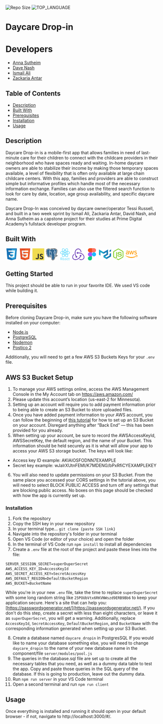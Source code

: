 ![Repo Size](https://img.shields.io/github/languages/code-size/TheAnimalConnection/star-pet.svg?style=for-the-badge) ![TOP_LANGUAGE](https://img.shields.io/github/languages/top/TheAnimalConnection/star-pet.svg?style=for-the-badge)

# Daycare Drop-in

# Developers
- [Anna Sutheim](https://github.com/ASutheim)
- [Dave Nash](https://github.com/davidjnash2)
- [Ismail Ali](https://github.com/Ishali027)
- [Zackaria Antar](https://github.com/ZackariaAntar)

## Table of Contents

- [Description](#description)
- [Built With](#built-with)
- [Prerequisites](#prerequisites)
- [Installation](#installation)
- [Usage](#usage)

## Description

Daycare Drop-in is a mobile-first app that allows families in need of last-minute care for their children to connect with the childcare providers in their neighborhood who have spaces ready and waiting. In-home daycare owners are able to stabilize their income by making those temporary spaces available, a level of flexibility that is often only available at large chain childcare centers. With this app, families and providers are able to construct simple but informative profiles which handle most of the necessary information exchange. Families can also use the filtered search function to look for care by date, location, age group availability, and specific daycare name. 

Daycare Drop-In was conceived by daycare owner/operator Tessi Russell, and built in a two week sprint by Ismail Ali, Zackaria Antar,  David Nash, and Anna Sutheim as a capstone project for their studies at Prime Digital Academy’s fullstack developer program.




## Built With

<a href="https://www.w3schools.com/w3css/defaulT.asp"><img src="https://raw.githubusercontent.com/devicons/devicon/master/icons/css3/css3-original.svg" height="40px" width="40px" /></a>
<a href="https://www.w3schools.com/html/"><img src="https://raw.githubusercontent.com/devicons/devicon/master/icons/html5/html5-original.svg" height="40px" width="40px" /></a>
<a href="https://www.w3schools.com/js/default.asp"><img src="https://raw.githubusercontent.com/devicons/devicon/master/icons/javascript/javascript-original.svg" height="40px" width="40px" /></a>
<a href="https://www.postgresql.org/"><img src="https://raw.githubusercontent.com/devicons/devicon/master/icons/postgresql/postgresql-original.svg" height="40px" width="40px" /></a>
<a href="https://reactjs.org/"><img src="https://raw.githubusercontent.com/devicons/devicon/master/icons/react/react-original-wordmark.svg" height="40px" width="40px" /></a>
<a href="https://redux.js.org/"><img src="https://raw.githubusercontent.com/devicons/devicon/master/icons/redux/redux-original.svg" height="40px" width="40px" /></a>
<a href="https://www.figma.com/?fuid="><img src="https://github.com/devicons/devicon/blob/master/icons/figma/figma-original.svg" height="40px" width="40px" /></a>
<a href="https://material-ui.com/"><img src="https://raw.githubusercontent.com/devicons/devicon/master/icons/materialui/materialui-original.svg" height="40px" width="40px" /></a>
<a href="https://nodejs.org/en/"><img src="https://github.com/devicons/devicon/blob/master/icons/nodejs/nodejs-plain.svg" height="40px" width="40px" /></a>
<a href="https://aws.amazon.com/"><img src="https://github.com/devicons/devicon/blob/master/icons/amazonwebservices/amazonwebservices-plain-wordmark.svg" height="40px" width="40px" /></a>

## Getting Started
This project should be able to run in your favorite IDE. We used VS code while building it. 

## Prerequisites

Before cloning Daycare Drop-in, make sure you have the following software installed on your computer:

- [Node.js](https://nodejs.org/en/)
- [PostgreSQL](https://www.postgresql.org/)
- [Nodemon](https://nodemon.io/)
- [Postico 2](https://eggerapps.at/postico2/)

Additionally, you will need to get a few AWS S3 Buckets Keys for your `.env` file.

## AWS S3 Bucket Setup

1. To manage your AWS settings online, access the AWS Management Console in the My Account tab on https://aws.amazon.com/
2. Please update this account’s location (us-east-2 for Minnesota).
3. Setting up an account will require you to add payment information prior to being able to create an S3 Bucket to store uploaded files.  
4. Once you have added payment information to your AWS account, you can follow the beginning of [this tutorial](https://medium.com/@khelif96/uploading-files-from-a-react-app-to-aws-s3-the-right-way-541dd6be689) for how to set up an S3 Bucket on your account.  Disregard anything after “Back End” — this has been provided for you already.
5. When setting up your account, be sure to record the AWSAccessKeyId, AWSSecretKey, the default region, and the name of your Bucket. This information should be held securely as it is what will allow your app to access your AWS S3 storage bucket. The keys will look like:
- Access key ID example: AKIAIOSFODNN7EXAMPLE
- Secret key example: wJalrXUtnFEMI/K7MDENG/bPxRfiCYEXAMPLEKEY
6. You will also need to update permissions on your S3 Bucket.  From the same place you accessed your CORS settings in the tutorial above, you will need to select BLOCK PUBLIC ACCESS and turn off any settings that are blocking public access.  No boxes on this page should be checked with how the app is currently set up.

### Installation

1. Fork the repository
2. Copy the SSH key in your new repository
3. In your terminal type...  `git clone {paste SSH link}`
4. Navigate into the repository's folder in your terminal
5. Open VS Code (or editor of your choice) and open the folder
6. In the terminal of VS Code run `npm install` to install all dependencies
7.  Create a `.env` file at the root of the project and paste these lines into the file:
```
SERVER_SESSION_SECRET=superDuperSecret
AWS_ACCESS_KEY_ID=AccessKeyId
AWS_SECRET_ACCESS_KEY=SecretAccessKey
AWS_DEFAULT_REGION=DefaultBucketRegion
AWS_BUCKET=BucketName
```
While you're in your new `.env` file, take the time to replace `superDuperSecret` with some long random string like `25POUbVtx6RKVNWszd9ERB9Bb6` to keep your application secure. Here's a site that can help you: [https://passwordsgenerator.net/](https://passwordsgenerator.net/). 
If you don't do this step, create a secret with less than eight characters, or leave it as `superDuperSecret`, you will get a warning. Additionally, replace `AccessKeyId`, `SecretAccessKey`, `DefaultBucketRegion`, and `BucketName` with the corresponding information generated when setting up your S3 Bucket.

8. Create a database named `daycare_dropin` in PostgresSQL
If you would like to name your database something else, you will need to change `daycare_dropin` to the name of your new database name in the component/file `server/modules/pool.js`
9. The queries in the database.sql file are set up to create all the necessary tables that you need, as well as a dummy data table to test the app. Copy and paste those queries in the SQL query of the database. If this is going to production, leave out the dummy data.
10. Run `npm run server` in your VS Code terminal
11. Open a second terminal and run `npm run client`

## Usage

Once everything is installed and running it should open in your default browser - if not, navigate to http://localhost:3000/#/.
